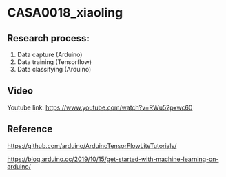 # CASA0018_xiaoling
## Research process: 
1. Data capture (Arduino)
2. Data training (Tensorflow)
3. Data classifying (Arduino)


## Video 
Youtube link: https://www.youtube.com/watch?v=RWu52pxwc60

## Reference
https://github.com/arduino/ArduinoTensorFlowLiteTutorials/

https://blog.arduino.cc/2019/10/15/get-started-with-machine-learning-on-arduino/
